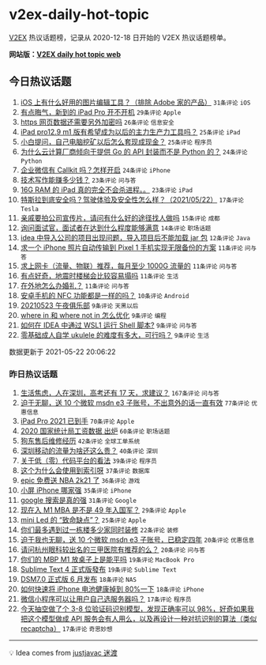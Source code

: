 # v2ex-daily-hot-topic

[V2EX](https://www.v2ex.com/) 热议话题榜，记录从 2020-12-18 日开始的 V2EX 热议话题榜单。

**网站版：[V2EX daily hot topic web](https://boojack.github.io/v2ex-daily-hot-topic-web/)**

## 今日热议话题

<!-- TODAY BEGIN -->

1. [iOS 上有什么好用的图片编辑工具？（排除 Adobe 家的产品）](https://www.v2ex.com/t/778490) `31条评论` `iOS`
1. [有点晦气，新到的 iPad Pro 开不开机](https://www.v2ex.com/t/778493) `29条评论` `Apple`
1. [https 网页数据还需要另外加密吗](https://www.v2ex.com/t/778499) `26条评论` `信息安全`
1. [iPad pro12.9 m1 版有希望成为以后的主力生产力工具吗？](https://www.v2ex.com/t/778512) `25条评论` `iPad`
1. [小白提问，自己电脑挖矿以后怎么套现成现金？](https://www.v2ex.com/t/778608) `25条评论` `程序员`
1. [为什么云计算厂商倾向于提供 Go 的 API 封装而不是 Python 的？](https://www.v2ex.com/t/778518) `24条评论` `Python`
1. [企业微信有 Callkit 吗？怎样开启](https://www.v2ex.com/t/778555) `24条评论` `iPhone`
1. [技术写作能赚多少钱？](https://www.v2ex.com/t/778497) `23条评论` `问与答`
1. [16G RAM 的 iPad 真的完全不会杀进程。。](https://www.v2ex.com/t/778598) `23条评论` `iPad`
1. [特斯拉到底安全吗？驾驶体验及安全性怎么样？（2021/05/22）](https://www.v2ex.com/t/778593) `17条评论` `Tesla`
1. [亲戚要拍公司宣传片，请问有什么好的途径找人做吗](https://www.v2ex.com/t/778488) `15条评论` `成都`
1. [询问面试官，面试者在达到什么程度能够满意](https://www.v2ex.com/t/778529) `14条评论` `职场话题`
1. [idea 中导入公司的项目出现问题，导入项目后不能加载 jar 包](https://www.v2ex.com/t/778487) `12条评论` `Java`
1. [求一个 iPhone 照片自动传输到 Pixel 1 手机实现无限备份的方案](https://www.v2ex.com/t/778567) `11条评论` `问与答`
1. [求上网卡（流量、物联）推荐，每月至少 1000G 流量的](https://www.v2ex.com/t/778559) `11条评论` `问与答`
1. [有点好奇，地震时楼梯会比较容易塌吗](https://www.v2ex.com/t/778539) `11条评论` `生活`
1. [在外地怎么办婚礼？](https://www.v2ex.com/t/778505) `11条评论` `问与答`
1. [安卓手机的 NFC 功能都是一样的吗？](https://www.v2ex.com/t/778614) `10条评论` `Android`
1. [20210523 午夜俱乐部](https://www.v2ex.com/t/778613) `9条评论` `天黑以后`
1. [where in 和 where not in 怎么优化](https://www.v2ex.com/t/778592) `9条评论` `编程`
1. [如何在 IDEA 中通过 WSL1 运行 Shell 脚本?](https://www.v2ex.com/t/778589) `9条评论` `问与答`
1. [零基础成人自学 ukulele 的难度有多大，可行吗？](https://www.v2ex.com/t/778572) `9条评论` `生活`

数据更新于 2021-05-22 20:06:22

<!-- TODAY END -->

### 昨日热议话题

<!-- YESTERDAY BEGIN -->

1. [生活焦虑，人在深圳，高考还有 17 天，求建议？](https://www.v2ex.com/t/778291) `167条评论` `问与答`
1. [迫于无聊，送 10 个微软 msdn e3 子账号，不出意外的话一直有效](https://www.v2ex.com/t/778274) `77条评论` `优惠信息`
1. [iPad Pro 2021 已到手](https://www.v2ex.com/t/778271) `70条评论` `Apple`
1. [2020 国家统计局工资数据 出炉](https://www.v2ex.com/t/778270) `60条评论` `职场话题`
1. [狗东售后维修经历](https://www.v2ex.com/t/778343) `42条评论` `全球工单系统`
1. [深圳移动的流量为啥还这么贵？](https://www.v2ex.com/t/778265) `40条评论` `深圳`
1. [关于低（零）代码平台的看法](https://www.v2ex.com/t/778356) `39条评论` `程序员`
1. [这个为什么会使用到索引呀](https://www.v2ex.com/t/778366) `37条评论` `数据库`
1. [epic 免费送 NBA 2k21 了](https://www.v2ex.com/t/778264) `36条评论` `游戏`
1. [小屏 iPhone 哪家强](https://www.v2ex.com/t/778353) `35条评论` `iPhone`
1. [google 搜索是真的强](https://www.v2ex.com/t/778423) `31条评论` `Google`
1. [现在入 M1 MBA 是不是 49 年入国军？](https://www.v2ex.com/t/778414) `29条评论` `Apple`
1. [mini Led 的 “致命缺点”？](https://www.v2ex.com/t/778453) `25条评论` `Apple`
1. [你们最多遇到过一栋楼多少家同时装修](https://www.v2ex.com/t/778269) `22条评论` `装修`
1. [迫于我也无聊，送 10 个微软 msdn e3 子账号，已稳定四年](https://www.v2ex.com/t/778305) `20条评论` `优惠信息`
1. [请问杭州眼科较出名的三甲医院有推荐的么？](https://www.v2ex.com/t/778284) `20条评论` `问与答`
1. [你们的 MBP M1 放桌子上是能平吗](https://www.v2ex.com/t/778431) `19条评论` `MacBook Pro`
1. [Sublime Text 4 正式版發布](https://www.v2ex.com/t/778336) `19条评论` `Sublime Text`
1. [DSM7.0 正式版 6 月发布](https://www.v2ex.com/t/778379) `18条评论` `NAS`
1. [如何快速将 iPhone 电池健康掉到 80%一下](https://www.v2ex.com/t/778359) `18条评论` `iPhone`
1. [微信小程序可以让用户自己选服务器吗？](https://www.v2ex.com/t/778410) `17条评论` `程序员`
1. [今天抽空做了个 3-8 位验证码识别模型，发现正确率可以 98%，好奇如果我把这个模型做成 API 服务会有人用么，以及再设计一种对抗识别的算法（类似 recaptcha）](https://www.v2ex.com/t/778373) `17条评论` `奇思妙想`

<!-- YESTERDAY END -->

---

💡 Idea comes from [justjavac 迷渡](https://github.com/justjavac/)
